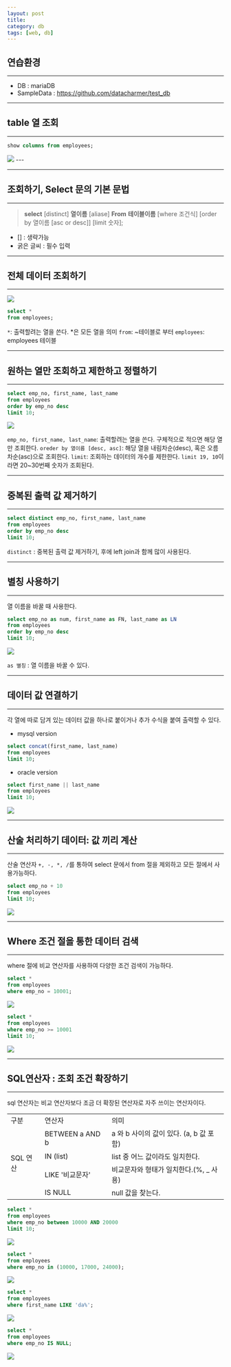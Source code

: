 ```yaml
---
layout: post
title:  
category: db
tags: [web, db]
---
```

## 연습환경

---
- DB : mariaDB
- SampleData : https://github.com/datacharmer/test_db


---
## table 열 조회

---
```sql
show columns from employees;
```

<img src = "/assets/img/db/sql2/02.png">
---

---
## 조회하기, Select 문의 기본 문법

---
> **select** [distinct] **열이름** [aliase]
**From** **테이블이름**
[where 조건식]
[order by 열이름 [asc or desc]]
[limit 숫자]; 
- [] : 생략가능
- 굵은 글씨 : 필수 입력

---
## 전체 데이터 조회하기
---
<img src = "/assets/img/db/sql2/01.png">

```sql
select *
from employees;
```
`*`: 출력할려는 열을 쓴다. *은 모든 열을 의미
`from`: ~테이블로 부터
`employees`: employees 테이블

---
## 원하는 열만 조회하고 제한하고 정렬하기
---
```sql
select emp_no, first_name, last_name
from employees
order by emp_no desc
limit 10;
```
<img src = "/assets/img/db/sql2/03.png">

`emp_no, first_name, last_name`: 출력할려는 열을 쓴다. 구체적으로 적으면 해당 열만 조회한다.
`oreder by 열이름 [desc, asc]`: 해당 열을 내림차순(desc), 혹은 오름차순(asc)으로 조회한다.
`limit`: 조회하는 데이터의 개수를 제한한다. `limit 19, 10`이라면 20~30번째 숫자가 조회된다.

---
## 중복된 출력 값 제거하기

---
```sql
select distinct emp_no, first_name, last_name
from employees
order by emp_no desc
limit 10;
```

`distinct` : 중복된 출력 값 제거하기, 후에 left join과 함께 많이 사용된다.

---
##  별칭 사용하기

---
열 이름을 바꿀 때 사용한다.
```sql
select emp_no as num, first_name as FN, last_name as LN
from employees
order by emp_no desc
limit 10;
```

<img src = "/assets/img/db/sql2/04.png">

`as 별칭` : 열 이름을 바꿀 수 있다.

---
## 데이터 값 연결하기

---
각 열에 따로 담겨 있는 데이터 값을 하나로 붙이거나 추가 수식을 붙여 출력할 수 있다.
- mysql version
```sql
select concat(first_name, last_name)
from employees
limit 10;
```
- oracle version
```sql
select first_name || last_name
from employees
limit 10;
```

<img src = "/assets/img/db/sql2/05.png">

---
## 산술 처리하기 데이터: 값 끼리 계산

---
산술 연산자 `+, -, *, /`를 통하여 select 문에서 from 절을 제외하고 모든 절에서 사용가능하다.
```sql
select emp_no + 10
from employees
limit 10;
``` 
<img src = "/assets/img/db/sql2/06.png">

---
## Where 조건 절을 통한 데이터 검색

---
where 절에 비교 연산자를 사용하여 다양한 조건 검색이 가능하다.

```sql
select *
from employees
where emp_no = 10001;
```
<img src = "/assets/img/db/sql2/07.png">

```sql
select *
from employees
where emp_no >= 10001
limit 10;
```
<img src = "/assets/img/db/sql2/08.png">

---
## SQL연산자 : 조회 조건 확장하기

---

sql 연산자는 비교 연산자보다 조금 더 확장된 연산자로 자주 쓰이는 연산자이다.
<table>
  <tr>
    <td>구분</td>
    <td>연산자</td>
    <td>의미</td>
  </tr>
  <tr>
    <td rowspan="4">SQL 연산</td>
    <td>BETWEEN a AND b</td>
    <td>a 와 b 사이의 값이 있다. (a, b 값 포함)</td>
  </tr>
  <tr>
    <td>IN (list)</td>
    <td>list 중 어느 값이라도 일치한다.</td>
  </tr>
  <tr>
    <td>LIKE '비교문자' </td>
    <td>비교문자와 형태가 일치한다.(%, _ 사용)</td>
  </tr>
  <tr>
    <td>IS NULL </td>
    <td>null 값을 찾는다.</td>
  </tr>
</table>

```sql
select *
from employees
where emp_no between 10000 AND 20000
limit 10;
```
<img src = "/assets/img/db/sql2/09.png">

```sql
select *
from employees
where emp_no in (10000, 17000, 24000);
```
<img src = "/assets/img/db/sql2/10.png">

```sql
select *
from employees
where first_name LIKE 'da%';
```
<img src = "/assets/img/db/sql2/11.png">

```sql
select *
from employees
where emp_no IS NULL;
```
<img src = "/assets/img/db/sql2/12.png">